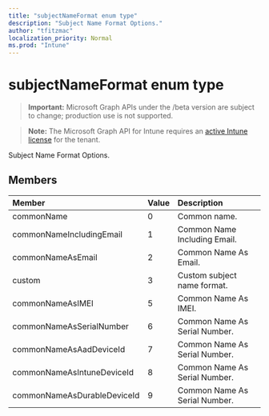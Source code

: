 ```yaml
---
title: "subjectNameFormat enum type"
description: "Subject Name Format Options."
author: "tfitzmac"
localization_priority: Normal
ms.prod: "Intune"
---
```


# subjectNameFormat enum type

> **Important:** Microsoft Graph APIs under the /beta version are subject to change; production use is not supported.

> **Note:** The Microsoft Graph API for Intune requires an [active Intune license](https://go.microsoft.com/fwlink/?linkid=839381) for the tenant.

Subject Name Format Options.

## Members
|Member|Value|Description|
|:---|:---|:---|
|commonName|0|Common name.|
|commonNameIncludingEmail|1|Common Name Including Email.|
|commonNameAsEmail|2|Common Name As Email.|
|custom|3|Custom subject name format.|
|commonNameAsIMEI|5|Common Name As IMEI.|
|commonNameAsSerialNumber|6|Common Name As Serial Number.|
|commonNameAsAadDeviceId|7|Common Name As Serial Number.|
|commonNameAsIntuneDeviceId|8|Common Name As Serial Number.|
|commonNameAsDurableDeviceId|9|Common Name As Serial Number.|





